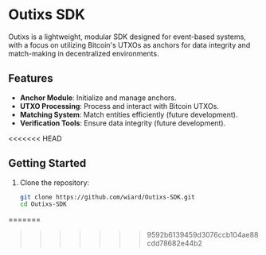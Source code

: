 # Outixs SDK

Outixs is a lightweight, modular SDK designed for event-based systems, with a focus on utilizing Bitcoin's UTXOs as anchors for data integrity and match-making in decentralized environments.

## Features
- **Anchor Module**: Initialize and manage anchors.
- **UTXO Processing**: Process and interact with Bitcoin UTXOs.
- **Matching System**: Match entities efficiently (future development).
- **Verification Tools**: Ensure data integrity (future development).

<<<<<<< HEAD
## Getting Started
1. Clone the repository:
   ```bash
   git clone https://github.com/wiard/Outixs-SDK.git
   cd Outixs-SDK
=======

>>>>>>> 9592b6139459d3076ccb104ae88cdd78682e44b2

